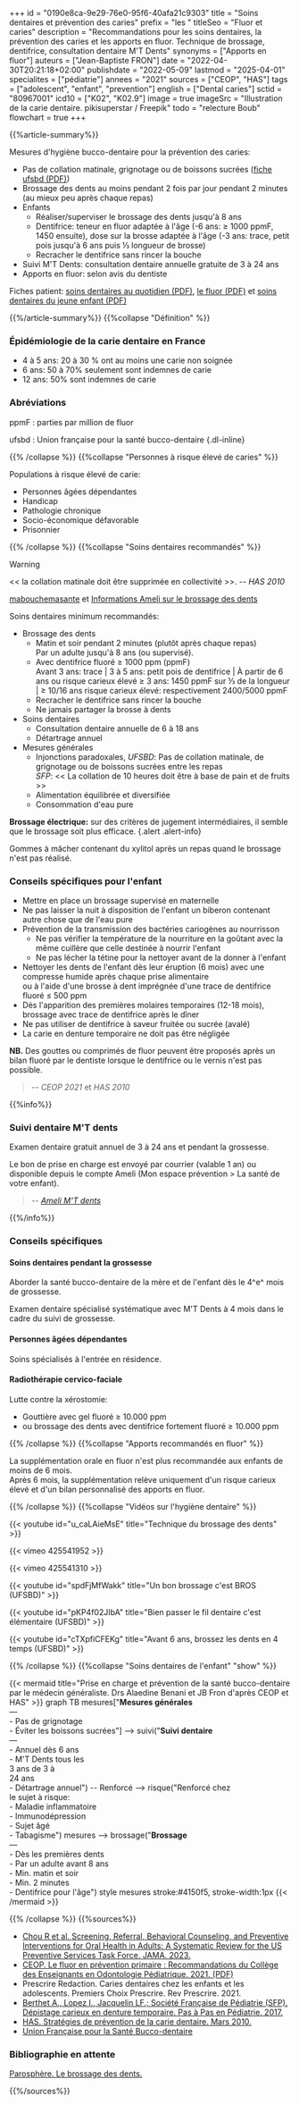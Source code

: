 +++
id = "0190e8ca-9e29-76e0-95f6-40afa21c9303"
title = "Soins dentaires et prévention des caries"
prefix = "les "
titleSeo = "Fluor et caries"
description = "Recommandations pour les soins dentaires, la prévention des caries et les apports en fluor. Technique de brossage, dentifrice, consultation dentaire M'T Dents"
synonyms = ["Apports en fluor"]
auteurs = ["Jean-Baptiste FRON"]
date = "2022-04-30T20:21:18+02:00"
publishdate = "2022-05-09"
lastmod = "2025-04-01"
specialites = ["pédiatrie"]
annees = "2021"
sources = ["CEOP", "HAS"]
tags = ["adolescent", "enfant", "prevention"]
english = ["Dental caries"]
sctid = "80967001"
icd10 = ["K02", "K02.9"]
image = true
imageSrc = "Illustration de la carie dentaire. pikisuperstar / Freepik"
todo = "relecture Boub"
flowchart = true
+++

{{%article-summary%}}

Mesures d'hygiène bucco-dentaire pour la prévention des caries:

- Pas de collation matinale, grignotage ou de boissons sucrées ([fiche ufsbd (PDF)](https://www.ufsbd.fr/wp-content/uploads/2023/11/2023-FICHE-CONSEIL-UFSBD-grignotage.pdf))
- Brossage des dents au moins pendant 2 fois par jour pendant 2 minutes (au mieux peu après chaque repas)
- Enfants
  - Réaliser/superviser le brossage des dents jusqu'à 8 ans
  - Dentifrice: teneur en fluor adaptée à l'âge (-6 ans: ≥ 1000 ppmF, 1450 ensuite), dose sur la brosse adaptée à l'âge (-3 ans: trace, petit pois jusqu'à 6 ans puis ⅓ longueur de brosse)
  - Recracher le dentifrice sans rincer la bouche
- Suivi M'T Dents: consultation dentaire annuelle gratuite de 3 à 24 ans
- Apports en fluor: selon avis du dentiste

Fiches patient: [soins dentaires au quotidien (PDF)](https://www.ufsbd.fr/wp-content/uploads/2022/12/2022-UFSBD-fiche-conseils-patient-RECOMMANDATIONS.pdf), [le fluor (PDF)](http://www.ufsbd.fr/wp-content/uploads/2020/12/Fluor_CB_260820.pdf) et [soins dentaires du jeune enfant (PDF)](http://www.ufsbd.fr/wp-content/uploads/2018/03/JEUNE-ENFANT_Fiche-profil-PDS2018_GP_vsOK.pdf)

{{%/article-summary%}}
{{%collapse "Définition" %}}

### Épidémiologie de la carie dentaire en France

- 4 à 5 ans: 20 à 30 % ont au moins une carie non soignée
- 6 ans: 50 à 70% seulement sont indemnes de carie
- 12 ans: 50% sont indemnes de carie

### Abréviations

ppmF
: parties par million de fluor

ufsbd
: Union française pour la santé bucco-dentaire
{.dl-inline}

{{% /collapse %}}
{{%collapse "Personnes à risque élevé de caries" %}}

Populations à risque élevé de carie:

- Personnes âgées dépendantes
- Handicap
- Pathologie chronique
- Socio-économique défavorable
- Prisonnier

{{% /collapse %}}
{{%collapse "Soins dentaires recommandés" %}}

> [!WARNING]
> << la collation matinale doit être supprimée en collectivité >>. -- *HAS 2010*

[mabouchemasante](https://www.mabouchemasante.fr) et [Informations Ameli sur le brossage des dents](https://www.ameli.fr/hauts-de-seine/assure/sante/bons-gestes/quotidien/brosser-dents)

Soins dentaires minimum recommandés:

- Brossage des dents
  - Matin et soir pendant 2 minutes (plutôt après chaque repas)  
    Par un adulte jusqu'à 8 ans (ou supervisé).
  - Avec dentifrice fluoré ≥ 1000 ppm (ppmF)  
    Avant 3 ans: trace | 3 à 5 ans: petit pois de dentifrice | À partir de 6 ans ou risque carieux élevé ≥ 3 ans: 1450 ppmF sur ⅓ de la longueur | ≥ 10/16 ans risque carieux élevé: respectivement 2400/5000 ppmF
  - Recracher le dentifrice sans rincer la bouche
  - Ne jamais partager la brosse à dents
- Soins dentaires
  - Consultation dentaire annuelle de 6 à 18 ans
  - Détartrage annuel
- Mesures générales
  - Injonctions paradoxales, *UFSBD*: Pas de collation matinale, de grignotage ou de boissons sucrées entre les repas  
    *SFP*: << La collation de 10 heures doit être à base de pain et de fruits >>
  - Alimentation équilibrée et diversifiée
  - Consommation d'eau pure

**Brossage électrique:** sur des critères de jugement intermédiaires, il semble que le brossage soit plus efficace.
{.alert .alert-info}

Gommes à mâcher contenant du xylitol après un repas quand le brossage n'est pas réalisé.

### Conseils spécifiques pour l'enfant

- Mettre en place un brossage supervisé en maternelle
- Ne pas laisser la nuit à disposition de l'enfant un biberon contenant autre chose que de l'eau pure
- Prévention de la transmission des bactéries cariogènes au nourrisson
  - Ne pas vérifier la température de la nourriture en la goûtant avec la même cuillère que celle destinée à nourrir l'enfant
  - Ne pas lécher la tétine pour la nettoyer avant de la donner à l'enfant
- Nettoyer les dents de l'enfant dès leur éruption (6 mois) avec une compresse humide après chaque prise alimentaire  
  ou à l'aide d'une brosse à dent imprégnée d'une trace de dentifrice fluoré ≤ 500 ppm
- Dès l'apparition des premières molaires temporaires (12-18 mois), brossage avec trace de dentifrice après le dîner
- Ne pas utiliser de dentifrice à saveur fruitée ou sucrée (avalé)
- La carie en denture temporaire ne doit pas être négligée

**NB.** Des gouttes ou comprimés de fluor peuvent être proposés après un bilan fluoré par le dentiste lorsque le dentifrice ou le vernis n'est pas possible.

> -- *CEOP 2021* et *HAS 2010*

{{%info%}}

### Suivi dentaire M'T dents

Examen dentaire gratuit annuel de 3 à 24 ans et pendant la grossesse.

Le bon de prise en charge est envoyé par courrier (valable 1 an) ou disponible depuis le compte Ameli (Mon espace prévention > La santé de votre enfant).

> -- *[Ameli M'T dents](https://www.ameli.fr/sites/default/files/Documents/memo-facturation-chirurgien-dentiste-mt-dents-tous-les-ans.pdf)*

{{%/info%}}

### Conseils spécifiques

#### Soins dentaires pendant la grossesse

Aborder la santé bucco-dentaire de la mère et de l'enfant dès le 4^e^ mois de grossesse.

Examen dentaire spécialisé systématique avec M'T Dents à 4 mois dans le cadre du suivi de grossesse.

#### Personnes âgées dépendantes

Soins spécialisés à l'entrée en résidence.

#### Radiothérapie cervico-faciale

Lutte contre la xérostomie:

- Gouttière avec gel fluoré ≥ 10.000 ppm
- ou brossage des dents avec dentifrice fortement fluoré ≥ 10.000 ppm

{{% /collapse %}}
{{%collapse "Apports recommandés en fluor" %}}

La supplémentation orale en fluor n'est plus recommandée aux enfants de moins de 6 mois.  
Après 6 mois, la supplémentation relève uniquement d'un risque carieux élevé et d'un bilan personnalisé des apports en fluor.

{{% /collapse %}}
{{%collapse "Vidéos sur l'hygiène dentaire" %}}

{{< youtube id="u_caLAieMsE" title="Technique du brossage des dents" >}}

{{< vimeo 425541952 >}}

{{< vimeo 425541310 >}}

{{< youtube id="spdFjMfWakk" title="Un bon brossage c'est BROS (UFSBD)" >}}

{{< youtube id="pKP4f02JIbA" title="Bien passer le fil dentaire c'est élémentaire (UFSBD)" >}}

{{< youtube id="cTXpfiCFEKg" title="Avant 6 ans, brossez les dents en 4 temps (UFSBD)" >}}

{{% /collapse %}}
{{%collapse "Soins dentaires de l'enfant" "show" %}}

{{< mermaid title="Prise en charge et prévention de la santé bucco-dentaire par le médecin généraliste. Drs Alaedine Benani et JB Fron d'après CEOP et HAS" >}}
graph TB
  mesures["<b>Mesures générales</b><br>—<br>- Pas de grignotage<br>- Éviter les boissons sucrées"] --> suivi("<b>Suivi dentaire</b><br>—<br>- Annuel dès 6 ans<br>- M'T Dents tous les<br>3 ans de 3 à<br>24 ans<br>- Détartrage annuel") -- Renforcé --> risque("Renforcé chez<br>le sujet à risque:<br>- Maladie inflammatoire<br>- Immunodépression<br>- Sujet âgé<br>- Tabagisme")
    mesures --> brossage("<b>Brossage</b><br>—<br>- Dès les premières dents<br>- Par un adulte avant 8 ans<br>- Min. matin et soir<br>- Min. 2 minutes<br>- Dentifrice pour l'âge")
  style mesures stroke:#4150f5, stroke-width:1px
{{< /mermaid >}}

{{% /collapse %}}
{{%sources%}}

- [Chou R et al. Screening, Referral, Behavioral Counseling, and Preventive Interventions for Oral Health in Adults: A Systematic Review for the US Preventive Services Task Force. JAMA. 2023.](https://jamanetwork.com/journals/jama/fullarticle/2811707)
- [CEOP. Le fluor en prévention primaire : Recommandations du Collège des Enseignants en Odontologie Pédiatrique. 2021. (PDF)](https://sfop.asso.fr/wp-content/uploads/2021/11/Le-fluor-en-pre%CC%81vention-primaire-Droz-et-al-CEOP-2021.pdf)
- Prescrire Redaction. Caries dentaires chez les enfants et les adolescents. Premiers Choix Prescrire. Rev Prescrire. 2021.
- [Berthet A., Lopez I., Jacquelin LF.; Société Française de Pédiatrie (SFP). Dépistage carieux en denture temporaire. Pas à Pas en Pédiatrie. 2017.](https://pap-pediatrie.fr/immuno-infectio-parasito/depistage-carieux-en-denture-temporaire)
- [HAS. Stratégies de prévention de la carie dentaire. Mars 2010.](https://www.has-sante.fr/jcms/c_991245/fr/synthese-strategies-de-prevention-de-la-carie-dentaire)
- [Union Française pour la Santé Bucco-dentaire](https://www.ufsbd.fr/)

### Bibliographie en attente

[Parosphère. Le brossage des dents.](https://fr.calameo.com/read/00004081837980b6f6e52)

{{%/sources%}}

